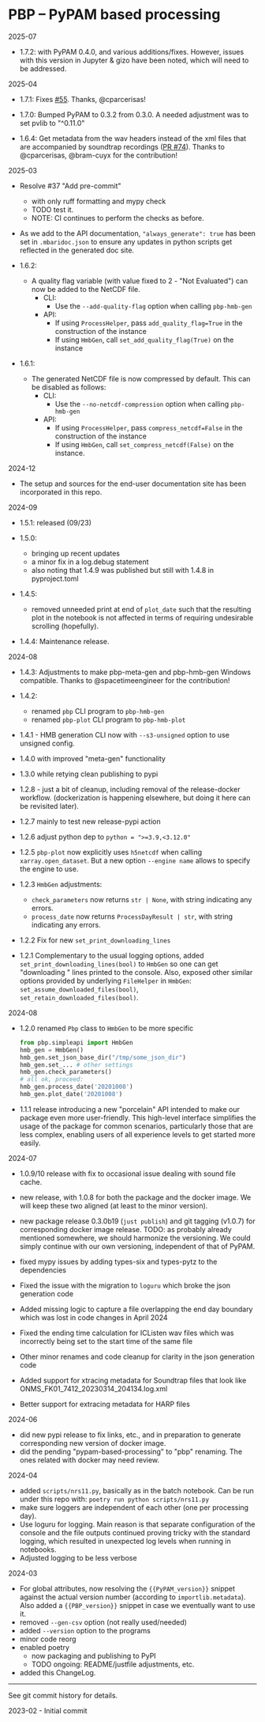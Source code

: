 # PBP – PyPAM based processing

2025-07

- 1.7.2: with PyPAM 0.4.0, and various additions/fixes.
  However, issues with this version in Jupyter & gizo have been noted,
  which will need to be addressed.
  
2025-04

- 1.7.1: Fixes [#55](https://github.com/mbari-org/pbp/issues/55).
  Thanks, @cparcerisas!
  
- 1.7.0: Bumped PyPAM to 0.3.2 from 0.3.0.
  A needed adjustment was to set pvlib to "^0.11.0"

- 1.6.4: 
  Get metadata from the wav headers instead of the xml files that are accompanied by soundtrap recordings
  ([PR #74](https://github.com/mbari-org/pbp/pull/74)).
  Thanks to @cparcerisas, @bram-cuyx for the contribution!
  
2025-03

- Resolve #37 "Add pre-commit"
    - with only ruff formatting and mypy check
    - TODO test it.
    - NOTE: CI continues to perform the checks as before.

- As we add to the API documentation, `"always_generate": true` has been set in `.mbaridoc.json`
  to ensure any updates in python scripts get reflected in the generated doc site.

- 1.6.2:
    - A quality flag variable (with value fixed to 2 - "Not Evaluated")
      can now be added to the NetCDF file.
        - CLI:
            - Use the `--add-quality-flag` option when calling `pbp-hmb-gen`
        - API:
            - If using `ProcessHelper`, pass `add_quality_flag=True` in the construction of the instance
            - If using `HmbGen`, call `set_add_quality_flag(True)` on the instance

- 1.6.1:
    - The generated NetCDF file is now compressed by default.
      This can be disabled as follows:
        - CLI: 
            - Use the `--no-netcdf-compression` option when calling `pbp-hmb-gen`
        - API:
            - If using `ProcessHelper`, pass `compress_netcdf=False` in the construction of the instance
            - If using `HmbGen`, call `set_compress_netcdf(False)` on the instance.

2024-12

- The setup and sources for the end-user documentation site has been incorporated in this repo.

2024-09

- 1.5.1: released (09/23)
- 1.5.0:
    - bringing up recent updates
    - a minor fix in a log.debug statement
    - also noting that 1.4.9 was published but still with 1.4.8 in pyproject.toml

- 1.4.5:
    - removed unneeded print at end of `plot_date` such that the resulting plot in the notebook
      is not affected in terms of requiring undesirable scrolling (hopefully).
  
- 1.4.4: Maintenance release.

2024-08

- 1.4.3: Adjustments to make pbp-meta-gen and pbp-hmb-gen Windows compatible.
  Thanks to @spacetimeengineer for the contribution!

- 1.4.2:
    - renamed `pbp` CLI program to `pbp-hmb-gen` 
    - renamed `pbp-plot` CLI program to `pbp-hmb-plot` 

- 1.4.1 - HMB generation CLI now with `--s3-unsigned` option to use unsigned config.

- 1.4.0 with improved "meta-gen" functionality

- 1.3.0 while retying clean publishing to pypi
- 1.2.8 - just a bit of cleanup, including removal of the release-docker workflow.
  (dockerization is happening elsewhere, but doing it here can be revisited later).
- 1.2.7 mainly to test new release-pypi action

- 1.2.6 adjust python dep to `python = ">=3.9,<3.12.0"`
 
- 1.2.5 `pbp-plot` now explicitly uses `h5netcdf` when calling `xarray.open_dataset`. 
  But a new option `--engine name` allows to specify the engine to use.

- 1.2.3 `HmbGen` adjustments:
    - `check_parameters` now returns `str | None`, with string indicating any errors.
    - `process_date` now returns `ProcessDayResult | str`, with string indicating any errors. 

- 1.2.2 Fix for new `set_print_downloading_lines`
- 1.2.1 Complementary to the usual logging options, added `set_print_downloading_lines(bool)`
  to `HmbGen` so one can get "downloading <uri>" lines printed to the console.
  Also, exposed other similar options provided by underlying `FileHelper` in `HmbGen`:
  `set_assume_downloaded_files(bool)`, `set_retain_downloaded_files(bool)`.

2024-08

- 1.2.0 renamed `Pbp` class to `HmbGen` to be more specific

    ```python
    from pbp.simpleapi import HmbGen
    hmb_gen = HmbGen()
    hmb_gen.set_json_base_dir("/tmp/some_json_dir")
    hmb_gen.set_... # other settings
    hmb_gen.check_parameters()
    # all ok, proceed:
    hmb_gen.process_date('20201008')
    hmb_gen.plot_date('20201008')
    ```

- 1.1.1 release introducing a new "porcelain" API intended to make our package even
  more user-friendly. This high-level interface simplifies the usage of the package
  for common scenarios, particularly those that are less complex, enabling users
  of all experience levels to get started more easily.


2024-07

- 1.0.9/10 release with fix to occasional issue dealing with sound file cache.
- new release, with 1.0.8 for both the package and the docker image.
  We will keep these two aligned (at least to the minor version).
- new package release 0.3.0b19 (`just publish`)
  and git tagging (v1.0.7) for corresponding docker image release.
  TODO: as probably already mentioned somewhere, we should harmonize the versioning.
  We could simply continue with our own versioning, independent of that of PyPAM. 
 
- fixed mypy issues by adding types-six and types-pytz to the dependencies
- Fixed the issue with the  migration to `loguru` which broke the json generation code
- Added missing logic to capture a file overlapping the end day boundary which was lost in code changes in April 2024
- Fixed the ending time calculation for ICListen wav files which was incorrectly being set to the start time of the same file 
- Other minor renames and code cleanup for clarity in the json generation code
- Added support for xtracing metadata for Soundtrap files that look like ONMS_FK01_7412_20230314_204134.log.xml
- Better support for extracing metadata for HARP files

2024-06

- did new pypi release to fix links, etc., and in preparation to
  generate corresponding new version of docker image.
- did the pending "pypam-based-processing" to "pbp" renaming.
  The ones related with docker may need review.

2024-04

- added `scripts/nrs11.py`, basically as in the batch notebook.
  Can be run under this repo with: `poetry run python scripts/nrs11.py`
- make sure loggers are independent of each other (one per processing day).
- Use loguru for logging.
  Main reason is that separate configuration of the console and the file outputs continued proving tricky
  with the standard logging, which resulted in unexpected log levels when running in notebooks.
- Adjusted logging to be less verbose

2024-03

- For global attributes, now resolving the `{{PyPAM_version}}` snippet against the
  actual version number (according to `importlib.metadata`).
  Also added a `{{PBP_version}}` snippet in case we eventually want to use it.
- removed `--gen-csv` option (not really used/needed)
- added `--version` option to the programs
- minor code reorg
- enabled poetry
    - now packaging and publishing to PyPI 
    - TODO ongoing: README/justfile adjustments, etc. 
- added this ChangeLog.


----

See git commit history for details.

2023-02 - Initial commit
